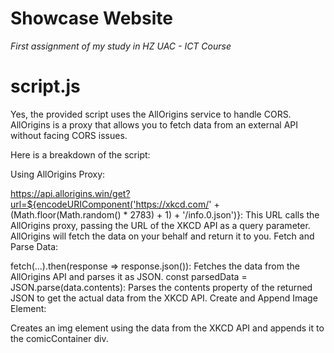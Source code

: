 # **Showcase Website**
*First assignment of my study in HZ UAC - ICT Course*

# **script.js**
Yes, the provided script uses the AllOrigins service to handle CORS. AllOrigins is a proxy that allows you to fetch data from an external API without facing CORS issues.

Here is a breakdown of the script:

Using AllOrigins Proxy:

https://api.allorigins.win/get?url=${encodeURIComponent('https://xkcd.com/' + (Math.floor(Math.random() * 2783) + 1) + '/info.0.json')}: This URL calls the AllOrigins proxy, passing the URL of the XKCD API as a query parameter. AllOrigins will fetch the data on your behalf and return it to you.
Fetch and Parse Data:

fetch(...).then(response => response.json()): Fetches the data from the AllOrigins API and parses it as JSON.
const parsedData = JSON.parse(data.contents): Parses the contents property of the returned JSON to get the actual data from the XKCD API.
Create and Append Image Element:

Creates an img element using the data from the XKCD API and appends it to the comicContainer div.